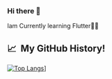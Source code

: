 ### Hi there 👋
Iam Currently learning Flutter🤞😇

<h2> 📈 &nbsp;My GitHub History!</h2>

[![Top Langs](https://github-readme-stats.vercel.app/api/top-langs/?username=thanaseer02&layout=compact)](https://github.com/anuraghazra/github-readme-stats)]
